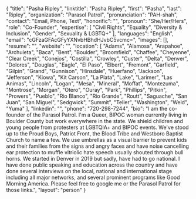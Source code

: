 {
  "title": "Pasha Ripley",
  "linktitle": "Pasha Ripley",
  "first": "Pasha",
  "last": "Ripley",
  "organization": "Parasol Patrol",
  "pronunciation": "PAH-shah",
  "contact": "Email, Phone, Text",
  "honorific": "",
  "pronoun": "She/Her/Hers",
  "role": "Co-Founder",
  "expertise": [
    "Civil Rights",
    "Equality",
    "Diversity & Inclusion",
    "Gender",
    "Sexuality & LGBTQ+"
  ],
  "languages": "English",
  "email": "cGFzaGFAcGFyYXNvbHBhdHJvbC5vcmc=",
  "images": [],
  "resume": "",
  "website": "",
  "location": [
    "Adams",
    "Alamosa",
    "Arapahoe",
    "Archuleta",
    "Baca",
    "Bent",
    "Boulder",
    "Broomfield",
    "Chaffee",
    "Cheyenne",
    "Clear Creek",
    "Conejos",
    "Costilla",
    "Crowley",
    "Custer",
    "Delta",
    "Denver",
    "Dolores",
    "Douglas",
    "Eagle",
    "El Paso",
    "Elbert",
    "Fremont",
    "Garfield",
    "Gilpin",
    "Grand",
    "Gunnison",
    "Hinsdale",
    "Huerfano",
    "Jackson",
    "Jefferson",
    "Kiowa",
    "Kit Carson",
    "La Plata",
    "Lake",
    "Larimer",
    "Las Animas",
    "Lincoln",
    "Logan",
    "Mesa",
    "Mineral",
    "Moffat",
    "Montezuma",
    "Montrose",
    "Morgan",
    "Otero",
    "Ouray",
    "Park",
    "Phillips",
    "Pitkin",
    "Prowers",
    "Pueblo",
    "Rio Blanco",
    "Rio Grande",
    "Routt",
    "Saguache",
    "San Juan",
    "San Miguel",
    "Sedgwick",
    "Summit",
    "Teller",
    "Washington",
    "Weld",
    "Yuma"
  ],
  "linkedin": "",
  "phone": "720-298-7244",
  "bio": "I am the co-founder of the Parasol Patrol.  I'm a Queer, BIPOC woman currently living in Boulder County but work everywhere in the state.  We shield children and young people from protesters at LGBTQIA+ and BIPOC events.  We've stood up to the Proud Boys, Patriot Front, the Blood Tribe and Westboro Baptist Church to name a few.  We use umbrellas as a visual barrier to prevent kids and their families from the signs and angry faces and have noise cancelling ear protection to muffle vitriolic hate speech usually shouted through bull horns.  We started in Denver in 2019 but sadly, have had to go national.  I have done public speaking and education across the country and have done several interviews on the local, national and international stage including all major networks, and several prominent programs like Good Morning America.  Please feel free to google me or the Parasol Patrol for those links.",
  "layout": "person"
}